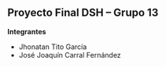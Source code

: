 ## Proyecto Final DSH – Grupo 13

**Integrantes**

- Jhonatan Tito García 
- José Joaquín Carral Fernández
